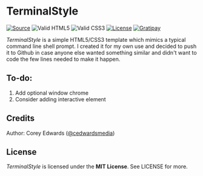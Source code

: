 # TerminalStyle

[![Source](https://img.shields.io/badge/source-cedwardsmedia/terminalstyle-blue.svg?style=flat-square "Source")](https://www.github.com/cedwardsmedia/terminalstyle)
![Valid HTML5](https://img.shields.io/badge/HTML5-Valid-brightgreen.svg?style=flat-square "Valid HTML5")
![Valid CSS3](https://img.shields.io/badge/CSS3-Valid-brightgreen.svg?style=flat-square "Valid CSS3")
[![License](https://img.shields.io/badge/license-MIT-lightgrey.svg?style=flat-square "License")](./LICENSE)
[![Gratipay](https://img.shields.io/gratipay/cedwardsmedia.svg?style=flat-square "License")](https://gratipay.com/~cedwardsmedia/)

_TerminalStyle_ is a simple HTML5/CSS3 template which mimics a typical command line shell prompt. I created it for my own use and decided to push it to Github in case anyone else wanted something similar and didn't want to code the few lines needed to make it happen.

## To-do:

1. Add optional window chrome
2. Consider adding interactive element

## Credits
Author: Corey Edwards ([@cedwardsmedia](https://www.twitter.com/cedwardsmedia))

## License
_TerminalStyle_ is licensed under the **MIT License**. See LICENSE for more.
